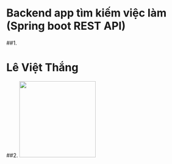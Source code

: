 # Backend app tìm kiếm việc làm (Spring boot REST API)
##1. <h1>Lê Việt Thắng</h1>
##2. <img src="https://dreamix.eu/blog/wp-content/uploads/2017/03/REST_api_d56810391e9851fade45e40804ad40fd-1508x706_c.png" width="200px" height="200px"/>
